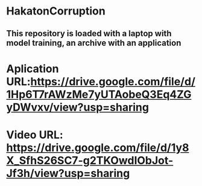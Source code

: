 # HakatonCorruption
## This repository is loaded with a laptop with model training, an archive with an application

# Aplication URL:https://drive.google.com/file/d/1Hp6T7rAWzMe7yUTAobeQ3Eq4ZGyDWvxv/view?usp=sharing
# Video URL: https://drive.google.com/file/d/1y8X_SfhS26SC7-g2TKOwdIObJot-Jf3h/view?usp=sharing

